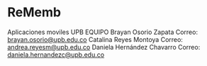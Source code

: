 # ReMemb

Aplicaciones moviles UPB
EQUIPO
Brayan Osorio Zapata Correo: brayan.osorio@upb.edu.co
Catalina Reyes Montoya Correo: andrea.reyesm@upb.edu.co
Daniela Hernández Chavarro Correo: daniela.hernandezc@upb.edu.co
